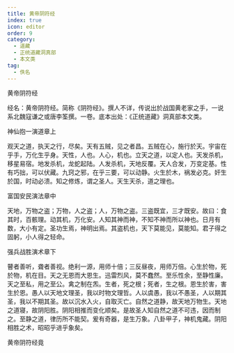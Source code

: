 ```yaml
---
title: 黄帝阴符经
index: true
icon: editor
order: 9
category:
  - 道藏
  - 正统道藏洞真部
  - 本文类
tag:
  - 佚名
---
```


黄帝阴符经  

经名：黄帝阴符经。简称《阴符经》。撰人不详，传说出於战国黄老家之手，一说系北魏寇谦之或唐李筌撰。一卷。底本出处：《正统道藏》洞真部本文类。  

神仙抱一演道章上  

观天之道，执天之行，尽矣。天有五贼，见之者昌。五贼在心，施行於天。宇宙在乎手，万化生乎身。天性，人也。人心，机也。立天之道，以定人也。天发杀机，移星易宿。地发杀机，龙蛇起陆。人发杀机，天地反覆。天人合发，万变定基。性有巧拙，可以伏藏。九窍之邪，在乎三要，可以动静。火生於木，祸发必克。奸生於国，时动必溃。知之修炼，谓之圣人。天生天杀，道之理也。  

富国安民演法章中  

天地，万物之盗；万物，人之盗；人，万物之盗。三盗既宜，三才既安。故曰：食其时，百骸理。动其机，万化安。人知其神而神，不知不神而所以神也。日月有数，大小有定。圣功生焉，神明出焉。其盗机也，天下莫能见，莫能知。君子得之固躬，小人得之轻命。  

强兵战胜演术章下  

瞽者善听，聋者善视。绝利一源，用师十倍；三反昼夜，用师万倍。心生於物，死於物，机在目。天之无恩而大恩生。迅雷烈风，莫不蠢然。至乐性余，至静性廉。天之至私，用之至公。禽之制在炁。生者，死之根；死者，生之根。恩生於害，害生於恩。愚人以天地文理圣，我以时物文理哲。人以虞愚，我以不愚圣，人以期其圣，我以不期其圣。故以沉水入火，自取灭亡。自然之道静，故天地万物生。天地之道寝，故阴阳胜。阴阳相推而变化顺矣。是故圣人知自然之道不可违，因而制之。至静之道，律历所不能契。爰有奇器，是生万象。八卦甲子，神机鬼藏。阴阳相胜之术，昭昭乎进乎象矣。  

黄帝阴符经竟  
